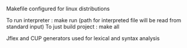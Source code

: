 Makefile configured for linux distributions

To run interpreter : make run (path for interpreted file will be read from standard input)
To just build project : make all

Jflex and CUP generators used for lexical and syntax analysis